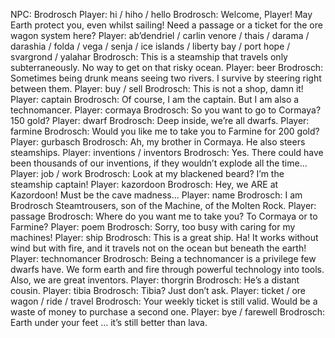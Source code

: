 NPC: Brodrosch
Player: hi / hiho / hello
Brodrosch: Welcome, Player! May Earth protect you, even whilst sailing! Need a passage or a ticket for the ore wagon system here?
Player: ab’dendriel / carlin venore / thais / darama / darashia / folda / vega / senja / ice islands / liberty bay / port hope / svargrond / yalahar
Brodrosch: This is a steamship that travels only subterraneously. No way to get on that risky ocean.
Player: beer
Brodrosch: Sometimes being drunk means seeing two rivers. I survive by steering right between them.
Player: buy / sell
Brodrosch: This is not a shop, damn it!
Player: captain
Brodrosch: Of course, I am the captain. But I am also a technomancer.
Player: cormaya
Brodrosch: So you want to go to Cormaya? 150 gold?
Player: dwarf
Brodrosch: Deep inside, we’re all dwarfs.
Player: farmine
Brodrosch: Would you like me to take you to Farmine for 200 gold?
Player: gurbasch
Brodrosch: Ah, my brother in Cormaya. He also steers steamships.
Player: inventions / inventors
Brodrosch: Yes. There could have been thousands of our inventions, if they wouldn’t explode all the time…
Player: job / work
Brodrosch: Look at my blackened beard? I’m the steamship captain!
Player: kazordoon
Brodrosch: Hey, we ARE at Kazordoon! Must be the cave madness…
Player: name
Brodrosch: I am Brodrosch Steamtrousers, son of the Machine, of the Molten Rock.
Player: passage
Brodrosch: Where do you want me to take you? To Cormaya or to Farmine?
Player: poem
Brodrosch: Sorry, too busy with caring for my machines!
Player: ship
Brodrosch: This is a great ship. Ha! It works without wind but with fire, and it travels not on the ocean but beneath the earth!
Player: technomancer
Brodrosch: Being a technomancer is a privilege few dwarfs have. We form earth and fire through powerful technology into tools. Also, we are great inventors.
Player: thorgrin
Brodrosch: He’s a distant cousin.
Player: tibia
Brodrosch: Tibia? Just don’t ask.
Player: ticket / ore wagon / ride / travel
Brodrosch: Your weekly ticket is still valid. Would be a waste of money to purchase a second one.
Player: bye / farewell
Brodrosch: Earth under your feet … it’s still better than lava.